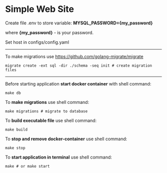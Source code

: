 # Simple Web Site

Create file .env to store variable: <b>MYSQL_PASSWORD={my_password}</b>

where <b>{my_password}</b> - is your password.

Set host in configs/config.yaml

***
To make migrations use https://github.com/golang-migrate/migrate
```shell
migrate create -ext sql -dir ./schema -seq init # create migration files
```
***
Before starting application <b>start docker container</b> with shell command:
```shell
make db
```

To <b>make migrations</b> use shell command:
```shell
make migrations # migrate to database
```

To <b>build executable file</b> use shell command:
```shell
make build
```

To <b>stop and remove docker-container</b> use shell command:
```shell
make stop
```

To <b>start application in terminal</b> use shell command:
```shell
make # or make start
```
